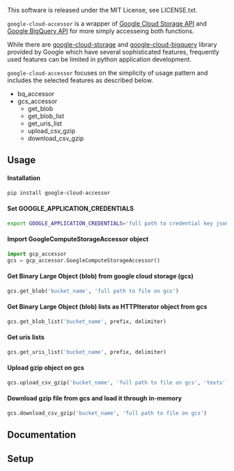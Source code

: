 This software is released under the MIT License, see LICENSE.txt.


`google-cloud-accessor` is a wrapper of [Google Cloud Storage API](https://cloud.google.com/storage/) and [Google BigQuery API](https://cloud.google.com/bigquery/what-is-bigquery) for more simply accesseing both functions.  

While there are [google-cloud-storage](https://github.com/googleapis/google-cloud-python/tree/master/storage/) and [google-cloud-bigquery](https://github.com/googleapis/google-cloud-python) library provided by Google which have several sophisticated features, frequently used features can be limited in python application development.  

`google-cloud-accessor` focuses on the simplicity of usage pattern and includes the selected features as described below.  

- bq_accessor
- gcs_accessor
  - get_blob
  - get_blob_list
  - get_uris_list
  - upload_csv_gzip
  - download_csv_gzip

Usage
-
#### Installation
```bash
pip install google-cloud-accessor
```

#### Set GOOGLE_APPLICATION_CREDENTIALS
```bash
export GOOGLE_APPLICATION_CREDENTIALS='full path to credential key json file'
```

#### Import GoogleComputeStorageAccessor object 
```python
import gcp_accessor
gcs = gcp_accessor.GoogleComputeStorageAccessor()
```

#### Get Binary Large Object (blob) from google cloud storage (gcs)
```python
gcs.get_blob('bucket_name', 'full path to file on gcs')
```

#### Get Binary Large Object (blob) lists as HTTPIterator object from gcs
```python
gcs.get_blob_list('bucket_name', prefix, delimiter)
```

#### Get uris lists
```python
gcs.get_uris_list('bucket_name', prefix, delimiter)
```

#### Upload gzip object on gcs
```python
gcs.upload_csv_gzip('bucket_name', 'full path to file on gcs', 'texts')
```

#### Download gzip file from gcs and load it through in-memory
```python
gcs.download_csv_gzip('bucket_name', 'full path to file on gcs')
```

Documentation
-

Setup
-
